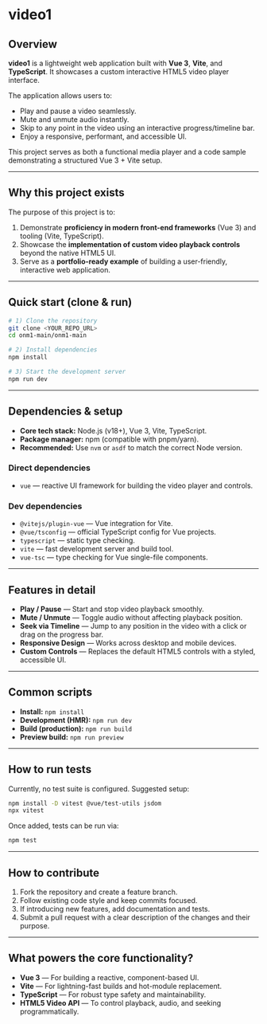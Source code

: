 # video1

## Overview  
**video1** is a lightweight web application built with **Vue 3**, **Vite**, and **TypeScript**. It showcases a custom interactive HTML5 video player interface.

The application allows users to:  
- Play and pause a video seamlessly.  
- Mute and unmute audio instantly.  
- Skip to any point in the video using an interactive progress/timeline bar.  
- Enjoy a responsive, performant, and accessible UI.

This project serves as both a functional media player and a code sample demonstrating a structured Vue 3 + Vite setup.

---

## Why this project exists  
The purpose of this project is to:  
1. Demonstrate **proficiency in modern front-end frameworks** (Vue 3) and tooling (Vite, TypeScript).  
2. Showcase the **implementation of custom video playback controls** beyond the native HTML5 UI.  
3. Serve as a **portfolio-ready example** of building a user-friendly, interactive web application.

---

## Quick start (clone & run)  
```bash
# 1) Clone the repository
git clone <YOUR_REPO_URL>
cd onm1-main/onm1-main

# 2) Install dependencies
npm install

# 3) Start the development server
npm run dev
```

---

## Dependencies & setup  
- **Core tech stack:** Node.js (v18+), Vue 3, Vite, TypeScript.  
- **Package manager:** npm (compatible with pnpm/yarn).  
- **Recommended:** Use `nvm` or `asdf` to match the correct Node version.

### Direct dependencies  
- `vue` — reactive UI framework for building the video player and controls.

### Dev dependencies  
- `@vitejs/plugin-vue` — Vue integration for Vite.  
- `@vue/tsconfig` — official TypeScript config for Vue projects.  
- `typescript` — static type checking.  
- `vite` — fast development server and build tool.  
- `vue-tsc` — type checking for Vue single-file components.

---

## Features in detail  
- **Play / Pause** — Start and stop video playback smoothly.  
- **Mute / Unmute** — Toggle audio without affecting playback position.  
- **Seek via Timeline** — Jump to any position in the video with a click or drag on the progress bar.  
- **Responsive Design** — Works across desktop and mobile devices.  
- **Custom Controls** — Replaces the default HTML5 controls with a styled, accessible UI.

---

## Common scripts  
- **Install:** `npm install`  
- **Development (HMR):** `npm run dev`  
- **Build (production):** `npm run build`  
- **Preview build:** `npm run preview`  

---

## How to run tests  
Currently, no test suite is configured. Suggested setup:  
```bash
npm install -D vitest @vue/test-utils jsdom
npx vitest
```
Once added, tests can be run via:
```bash
npm test
```

---

## How to contribute  
1. Fork the repository and create a feature branch.  
2. Follow existing code style and keep commits focused.  
3. If introducing new features, add documentation and tests.  
4. Submit a pull request with a clear description of the changes and their purpose.

---

## What powers the core functionality?  
- **Vue 3** — For building a reactive, component-based UI.  
- **Vite** — For lightning-fast builds and hot-module replacement.  
- **TypeScript** — For robust type safety and maintainability.  
- **HTML5 Video API** — To control playback, audio, and seeking programmatically.

